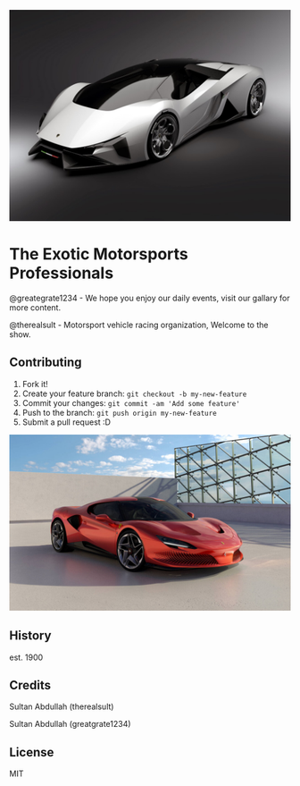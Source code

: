 ![Hello](Banner_img.jpg "Car img") 


# The Exotic Motorsports Professionals 

@greategrate1234 - We hope you enjoy our daily events, visit our gallary for more content.

@therealsult - Motorsport vehicle racing organization, Welcome to the show.

## Contributing

1. Fork it!
2. Create your feature branch: `git checkout -b my-new-feature`
3. Commit your changes: `git commit -am 'Add some feature'`
4. Push to the branch: `git push origin my-new-feature`
5. Submit a pull request :D



![Hello](Ferrari_banner.jpg "Car img")


## History

est. 1900

## Credits

Sultan Abdullah (therealsult)

Sultan Abdullah (greatgrate1234)

## License
MIT
